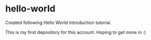 # hello-world
Created following Hello World introduction tutorial.

This is my first depository for this account. Hoping to get more in :)
